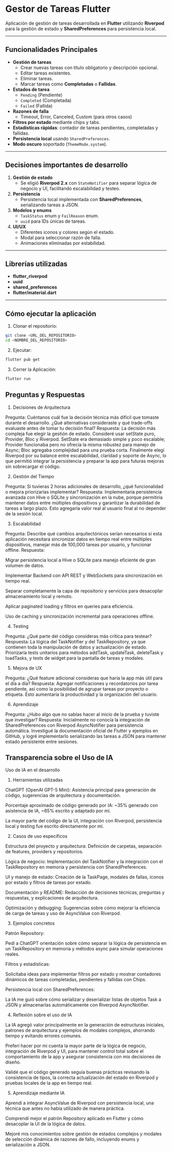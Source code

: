# Gestor de Tareas Flutter

Aplicación de gestión de tareas desarrollada en **Flutter** utilizando **Riverpod** para la gestión de estado y **SharedPreferences** para persistencia local.

---

## Funcionalidades Principales

- **Gestión de tareas**
  - Crear nuevas tareas con título obligatorio y descripción opcional.
  - Editar tareas existentes.
  - Eliminar tareas.
  - Marcar tareas como **Completadas** o **Fallidas**.
- **Estados de tarea**
  - `Pending` (Pendiente)
  - `Completed` (Completada)
  - `Failed` (Fallida)
- **Razones de falla**
  - Timeout, Error, Canceled, Custom (para otros casos)
- **Filtros por estado** mediante chips y tabs.
- **Estadísticas rápidas**: contador de tareas pendientes, completadas y fallidas.
- **Persistencia local** usando `SharedPreferences`.
- **Modo oscuro** soportado (`ThemeMode.system`).

---

## Decisiones importantes de desarrollo

1. **Gestión de estado**
   - Se eligió **Riverpod 2.x** con `StateNotifier` para separar lógica de negocio y UI, facilitando escalabilidad y testeo.
2. **Persistencia**
   - Persistencia local implementada con **SharedPreferences**, serializando tareas a JSON.
3. **Modelos y enums**
   - `TaskStatus` enum y `FailReason` enum.
   - `uuid` para IDs únicas de tareas.
4. **UI/UX**
   - Diferentes iconos y colores según el estado.
   - Modal para seleccionar razón de falla.
   - Animaciones eliminadas por estabilidad.

---

## Librerías utilizadas

- **flutter_riverpod**
- **uuid**
- **shared_preferences**
- **flutter/material.dart**

---

## Cómo ejecutar la aplicación

1. Clonar el repositorio:

```bash
git clone <URL_DEL_REPOSITORIO>
cd <NOMBRE_DEL_REPOSITORIO>
```

2. Ejecutar:
```bash
flutter pub get
```
3. Correr la Aplicación:
```bash
flutter run
```

## Preguntas y Respuestas
1. Decisiones de Arquitectura

Pregunta: Cuéntanos cuál fue la decisión técnica más difícil que tomaste durante el desarrollo. ¿Qué alternativas consideraste y qué trade-offs evaluaste antes de tomar tu decisión final?
Respuesta: La decisión más compleja fue elegir la gestión de estado. Consideré usar setState puro, Provider, Bloc y Riverpod. SetState era demasiado simple y poco escalable; Provider funcionaba pero no ofrecía la misma robustez para manejo de Async; Bloc agregaba complejidad para una prueba corta. Finalmente elegí Riverpod por su balance entre escalabilidad, claridad y soporte de Async, lo que permitió integrar la persistencia y preparar la app para futuras mejoras sin sobrecargar el código.

2. Gestión del Tiempo

Pregunta: Si tuvieras 2 horas adicionales de desarrollo, ¿qué funcionalidad o mejora priorizarías implementar?
Respuesta: Implementaría persistencia avanzada con Hive o SQLite y sincronización en la nube, porque permitiría mantener datos entre múltiples dispositivos y garantizar la durabilidad de tareas a largo plazo. Esto agregaría valor real al usuario final al no depender de la sesión local.

3. Escalabilidad

Pregunta: Describe qué cambios arquitectónicos serían necesarios si esta aplicación necesitara sincronizar datos en tiempo real entre múltiples dispositivos, manejar más de 100,000 tareas por usuario, y funcionar offline.
Respuesta:

Migrar persistencia local a Hive o SQLite para manejo eficiente de gran volumen de datos.

Implementar Backend con API REST y WebSockets para sincronización en tiempo real.

Separar completamente la capa de repositorio y servicios para desacoplar almacenamiento local y remoto.

Aplicar paginated loading y filtros en queries para eficiencia.

Uso de caching y sincronización incremental para operaciones offline.

4. Testing

Pregunta: ¿Qué parte del código consideras más crítica para testear?
Respuesta: La lógica del TaskNotifier y del TaskRepository, ya que contienen toda la manipulación de datos y actualización de estado. Priorizaría tests unitarios para métodos addTask, updateTask, deleteTask y loadTasks, y tests de widget para la pantalla de tareas y modales.

5. Mejora de UX

Pregunta: ¿Qué feature adicional consideras que haría la app más útil para el día a día?
Respuesta: Agregar notificaciones y recordatorios por tarea pendiente, así como la posibilidad de agrupar tareas por proyecto o etiqueta. Esto aumentaría la productividad y la organización del usuario.

6. Aprendizaje

Pregunta: ¿Hubo algo que no sabías hacer al inicio de la prueba y tuviste que investigar?
Respuesta: Inicialmente no conocía la integración de SharedPreferences con Riverpod AsyncNotifier para persistencia automática. Investigué la documentación oficial de Flutter y ejemplos en GitHub, y logré implementarlo serializando las tareas a JSON para mantener estado persistente entre sesiones.

## Transparencia sobre el Uso de IA
Uso de IA en el desarrollo
1. Herramientas utilizadas

ChatGPT (OpenAI GPT-5 Mini): Asistencia principal para generación de código, sugerencias de arquitectura y documentación.

Porcentaje aproximado de código generado por IA: ~35% generado con asistencia de IA, ~65% escrito y adaptado por mí.

La mayor parte del código de la UI, integración con Riverpod, persistencia local y testing fue escrito directamente por mí.

2. Casos de uso específicos

Estructura del proyecto y arquitectura: Definición de carpetas, separación de features, providers y repositorios.

Lógica de negocio: Implementación del TaskNotifier y la integración con el TaskRepository en memoria y persistencia con SharedPreferences.

UI y manejo de estado: Creación de la TaskPage, modales de fallas, íconos por estado y filtros de tareas por estado.

Documentación y README: Redacción de decisiones técnicas, preguntas y respuestas, y explicaciones de arquitectura.

Optimización y debugging: Sugerencias sobre cómo mejorar la eficiencia de carga de tareas y uso de AsyncValue con Riverpod.

3. Ejemplos concretos

Patrón Repository:

Pedí a ChatGPT orientación sobre cómo separar la lógica de persistencia en un TaskRepository en memoria y métodos async para simular operaciones reales.

Filtros y estadísticas:

Solicitaba ideas para implementar filtros por estado y mostrar contadores dinámicos de tareas completadas, pendientes y fallidas con Chips.

Persistencia local con SharedPreferences:

La IA me guió sobre cómo serializar y deserializar listas de objetos Task a JSON y almacenarlas automáticamente con Riverpod AsyncNotifier.

4. Reflexión sobre el uso de IA

La IA agregó valor principalmente en la generación de estructuras iniciales, patrones de arquitectura y ejemplos de modales complejos, ahorrando tiempo y evitando errores comunes.

Preferí hacer por mi cuenta la mayor parte de la lógica de negocio, integración de Riverpod y UI, para mantener control total sobre el comportamiento de la app y asegurar consistencia con mis decisiones de diseño.

Validé que el código generado seguía buenas prácticas revisando la consistencia de tipos, la correcta actualización del estado en Riverpod y pruebas locales de la app en tiempo real.

5. Aprendizaje mediante IA

Aprendí a integrar AsyncValue de Riverpod con persistencia local, una técnica que antes no había utilizado de manera práctica.

Comprendí mejor el patrón Repository aplicado en Flutter y cómo desacoplar la UI de la lógica de datos.

Mejoré mis conocimientos sobre gestión de estados complejos y modales de selección dinámica de razones de fallo, incluyendo enums y serialización a JSON.